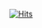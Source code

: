 [![Hits](https://hits.seeyoufarm.com/api/count/incr/badge.svg?url=https%3A%2F%2Fgithub.com%2Fjhlee1495&count_bg=%233D6BC8&title_bg=%23A89F9F&icon=&icon_color=%235257AE&title=hits&edge_flat=false)](https://hits.seeyoufarm.com)
